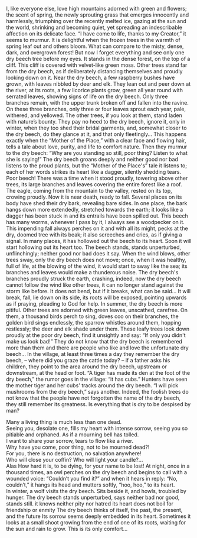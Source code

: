 I, like everyone else, love high mountains adorned with green and flowers; the scent of spring, the newly sprouting grass that emerges innocently and harmlessly, triumphing over the recently melted ice, gazing at the sun and the world, shrinking and becoming quiet, yet spreading an indescribable affection on its delicate face.
“I have come to life, thanks to my Creator,” it seems to murmur. 
It is delightful when the frozen trees in the warmth of spring leaf out and others bloom. 
What can compare to the misty, dense, dark, and overgrown forest! 
But now I forget everything and see only one dry beech tree before my eyes. 
It stands in the dense forest, on the top of a cliff. 
This cliff is covered with velvet-like green moss. 
Other trees stand far from the dry beech, as if deliberately distancing themselves and proudly looking down on it. 
Near the dry beech, a few raspberry bushes have grown, with leaves nibbled by deer and elk. 
They lean out and peer down at the river, at its roots, a few licorice plants grow, green all year round with serrated leaves, showing signs of life on the dry beech. 
Only three branches remain, with the upper trunk broken off and fallen into the ravine. 
On these three branches, only three or four leaves sprout each year, pale, withered, and yellowed. 
The other trees, if you look at them, stand laden with nature’s bounty. 
They pay no heed to the dry beech, ignore it, only in winter, when they too shed their bridal garments, and, somewhat closer to the dry beech, do they glance at it, and that only fleetingly… 
This happens exactly when the “Mother of the Place,” with a clear face and flowing hair, tells a tale about love, purity, and life to comfort nature. 
Then they murmur to the dry beech: “Why are you standing so still, poor thing? Listen to what she is saying!” 
The dry beech groans deeply and neither good nor bad listens to the proud plants, but the “Mother of the Place's” tale it listens to; each of her words strikes its heart like a dagger, silently shedding tears.
Poor beech! 
There was a time when it stood proudly, towering above other trees, its large branches and leaves covering the entire forest like a roof. 
The eagle, coming from the mountain to the valley, rested on its top, crowing proudly. 
Now it is near death, ready to fall.
Several places on its body have shed their dry bark, revealing bare sides. 
In one place, the bark hangs down more extendedly, stretched towards the earth; it looks like a dagger has been stuck in and its entrails have been spilled out. 
This beech has many worms, whenever I pass by it, I always see a woodpecker on it. 
This impending fall always perches on it and with all its might, pecks at the dry, doomed tree with its beak; it also screeches and cries, as if giving a signal. 
In many places, it has hollowed out the beech to its heart. 
Soon it will start hollowing out its heart too. 
The beech stands, stands unperturbed, unflinchingly; neither good nor bad does it say. 
When the wind blows, other trees sway, only the dry beech does not move; once, when it was healthy, full of life, at the blowing of the wind, it would start to sway like the sea; its branches and leaves would make a thunderous noise. 
The dry beech's branches proudly struck the earth, crashing, indeed, now the dry beech cannot follow the wind like other trees, it can no longer stand against the storm like before. 
It does not bend, but if it breaks, what can be said… 
It will break, fall, lie down on its side, its roots will be exposed, pointing upwards as if praying, pleading to God for help. 
In summer, the dry beech is more pitiful. 
Other trees are adorned with green leaves, unscathed, carefree. 
On them, a thousand birds perch to sing, doves coo on their branches, the golden bird sings endlessly, the sparrow whistles around them, hopping restlessly; the deer and elk shade under them. 
These leafy trees look down proudly at the poor dry beech, find it unsightly and say: “If only you didn't make us look bad!”
They do not know that the dry beech is remembered more than them and there are people who like and love the unfortunate dry beech… 
In the village, at least three times a day they remember the dry beech, – where did you graze the cattle today? – if a father asks his children, they point to the area around the dry beech, upstream or downstream, at the head or foot.
“A tiger has made its den at the foot of the dry beech,” the rumor goes in the village: “it has cubs.” 
Hunters have seen the mother tiger and her cubs' tracks around the dry beech.
“I will pick mushrooms from the dry beech,” says another.
Indeed, the foolish trees do not know that the people have not forgotten the name of the dry beech, they still remember its greatness.
Is everything that is dry to be despised by man?  

Many a living thing is much less than one dead.  
Seeing you, desolate one, fills my heart with intense sorrow, seeing you so pitiable and orphaned. 
As if a mourning bell has tolled.  
I want to share your sorrow, tears to flow like a river.  
Why have you come, poor thing, not to be mourned dead?!  
For you, there is no destruction, no salvation anywhere!  
Who will close your coffin?
Who will light your candle?...  
Alas
How hard it is, to be dying, for your name to be lost!
At night, once in a thousand times, an owl perches on the dry beech and begins to call with a wounded voice: “Couldn’t you find it?” and when it hears in reply: “No, couldn’t,” it hangs its head and mutters softly, “hoo, hoo,” to its heart.  
In winter, a wolf visits the dry beech.
Sits beside it, and howls, troubled by hunger. 
The dry beech stands unperturbed, says neither bad nor good, stands still.
it knows neither pity nor hatred 
its heart does not boil for friendship or enmity
The dry beech thinks of itself, the past, the present, and the future
Its sorrow seems deeply embedded in its heart. 
Sometimes it looks at a small shoot growing from the end of one of its roots, waiting for the sun and rain to grow. 
This is its only comfort…
